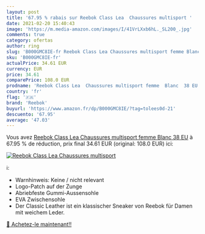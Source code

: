 ```yaml
---
layout: post
title: '67.95 % rabais sur Reebok Class Lea  Chaussures multisport '
date: 2021-02-20 15:40:43
image: 'https://m.media-amazon.com/images/I/41VrLXxb6hL._SL200_.jpg'
comments: true
category: ofertas
author: ring
slug: 'B000GMC8IE-fr Reebok Class Lea Chaussures multisport femme Blanc 38 EU'
sku: 'B000GMC8IE-fr'
actualPrice: 34.61 EUR
currency: EUR
price: 34.61
comparePrice: 108.0 EUR
prodname: 'Reebok Class Lea  Chaussures multisport femme  Blanc  38 EU'
country: 'fr'
flag: '🇫🇷'
brand: 'Reebok'
buyurl: 'https://www.amazon.fr/dp/B000GMC8IE/?tag=tolees0d-21'
descuento: '67.95'
average: '47.03'
---
```


Vous avez [Reebok Class Lea  Chaussures multisport femme  Blanc  38 EU](https://www.amazon.fr/dp/B000GMC8IE/?tag=tolees0d-21)  à  67.95 % de réduction, prix final  34.61 EUR (original: 108.0 EUR) ici:

[![Reebok Class Lea  Chaussures multisport ](https://m.media-amazon.com/images/I/41VrLXxb6hL._SL200_.jpg)](https://www.amazon.fr/dp/B000GMC8IE/?tag=tolees0d-21)

ℹ️:

- Warnhinweis: Keine / nicht relevant
- Logo-Patch auf der Zunge
- Abriebfeste Gummi-Aussensohle
- EVA Zwischensohle
- Der Classic Leather ist ein klassischer Sneaker von Reebok für Damen mit weichem Leder.

[🛒 Achetez-le maintenant!!](https://www.amazon.fr/dp/B000GMC8IE/?tag=tolees0d-21)
